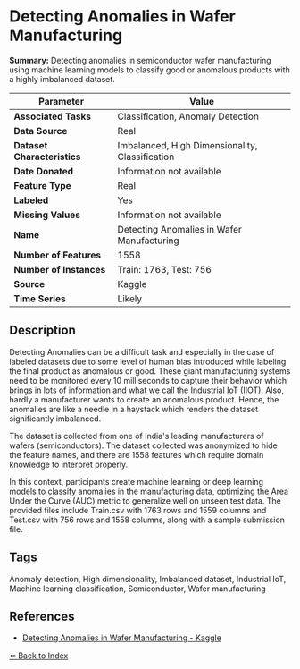 # Detecting Anomalies in Wafer Manufacturing

**Summary:** Detecting anomalies in semiconductor wafer manufacturing using machine learning models to classify good or anomalous products with a highly imbalanced dataset.

| Parameter | Value |
| --- | --- |
| **Associated Tasks** | Classification, Anomaly Detection |
| **Data Source** | Real |
| **Dataset Characteristics** | Imbalanced, High Dimensionality, Classification |
| **Date Donated** | Information not available |
| **Feature Type** | Real |
| **Labeled** | Yes |
| **Missing Values** | Information not available |
| **Name** | Detecting Anomalies in Wafer Manufacturing |
| **Number of Features** | 1558 |
| **Number of Instances** | Train: 1763, Test: 756 |
| **Source** | Kaggle |
| **Time Series** | Likely |

## Description

Detecting Anomalies can be a difficult task and especially in the case of labeled datasets due to some level of human bias introduced while labeling the final product as anomalous or good. These giant manufacturing systems need to be monitored every 10 milliseconds to capture their behavior which brings in lots of information and what we call the Industrial IoT (IIOT). Also, hardly a manufacturer wants to create an anomalous product. Hence, the anomalies are like a needle in a haystack which renders the dataset significantly imbalanced.

The dataset is collected from one of India's leading manufacturers of wafers (semiconductors). The dataset collected was anonymized to hide the feature names, and there are 1558 features which require domain knowledge to interpret properly.

In this context, participants create machine learning or deep learning models to classify anomalies in the manufacturing data, optimizing the Area Under the Curve (AUC) metric to generalize well on unseen test data. The provided files include Train.csv with 1763 rows and 1559 columns and Test.csv with 756 rows and 1558 columns, along with a sample submission file.

## Tags

Anomaly detection, High dimensionality, Imbalanced dataset, Industrial IoT, Machine learning classification, Semiconductor, Wafer manufacturing

## References

- [Detecting Anomalies in Wafer Manufacturing - Kaggle](https://www.kaggle.com/datasets/arbazkhan971/anomaly-detection)

[⬅️ Back to Index](../README.md)
